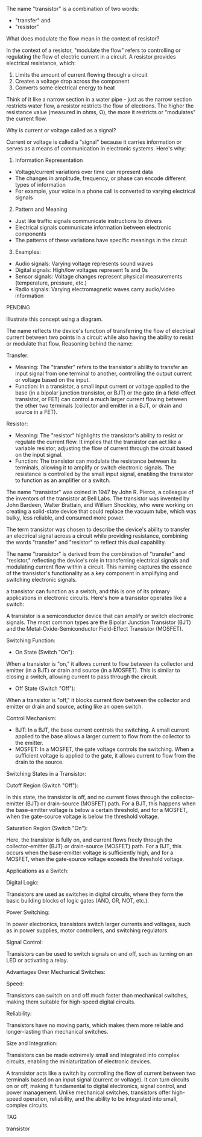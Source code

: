 The name "transistor" is a combination of two words:

- "transfer" and
- "resistor"

What does modulate the flow mean in the context of resistor?

In the context of a resistor, "modulate the flow" refers to controlling or regulating the flow of electric current in a circuit. A resistor provides electrical resistance, which:

1. Limits the amount of current flowing through a circuit
2. Creates a voltage drop across the component
3. Converts some electrical energy to heat

Think of it like a narrow section in a water pipe - just as the narrow section restricts water flow, a resistor restricts the flow of electrons. The higher the resistance value (measured in ohms, Ω), the more it restricts or "modulates" the current flow.

Why is current or voltage called as a signal?

Current or voltage is called a "signal" because it carries information or serves as a means of communication in electronic systems. Here's why:

1. Information Representation

- Voltage/current variations over time can represent data
- The changes in amplitude, frequency, or phase can encode different types of information
- For example, your voice in a phone call is converted to varying electrical signals

2. Pattern and Meaning

- Just like traffic signals communicate instructions to drivers
- Electrical signals communicate information between electronic components
- The patterns of these variations have specific meanings in the circuit

3. Examples:

- Audio signals: Varying voltage represents sound waves
- Digital signals: High/low voltages represent 1s and 0s
- Sensor signals: Voltage changes represent physical measurements (temperature, pressure, etc.)
- Radio signals: Varying electromagnetic waves carry audio/video information

PENDING

Illustrate this concept using a diagram.

The name reflects the device's function of transferring the flow of electrical current between two points in a circuit while also having the ability to resist or modulate that flow. Reasoning behind the name:

Transfer:

   - Meaning: The "transfer" refers to the transistor's ability to transfer an input signal from one terminal to another, controlling the output current or voltage based on the input.
   - Function: In a transistor, a small input current or voltage applied to the base (in a bipolar junction transistor, or BJT) or the gate (in a field-effect transistor, or FET) can control a much larger current flowing between the other two terminals (collector and emitter in a BJT, or drain and source in a FET).

Resistor:

   - Meaning: The "resistor" highlights the transistor's ability to resist or regulate the current flow. It implies that the transistor can act like a variable resistor, adjusting the flow of current through the circuit based on the input signal.
   - Function: The transistor can modulate the resistance between its terminals, allowing it to amplify or switch electronic signals. The resistance is controlled by the small input signal, enabling the transistor to function as an amplifier or a switch.

The name "transistor" was coined in 1947 by John R. Pierce, a colleague of the inventors of the transistor at Bell Labs. The transistor was invented by John Bardeen, Walter Brattain, and William Shockley, who were working on creating a solid-state device that could replace the vacuum tube, which was bulky, less reliable, and consumed more power.

The term transistor was chosen to describe the device's ability to transfer an electrical signal across a circuit while providing resistance, combining the words "transfer" and "resistor" to reflect this dual capability.

The name "transistor" is derived from the combination of "transfer" and "resistor," reflecting the device's role in transferring electrical signals and modulating current flow within a circuit. This naming captures the essence of the transistor's functionality as a key component in amplifying and switching electronic signals.

a transistor can function as a switch, and this is one of its primary applications in electronic circuits. Here's how a transistor operates like a switch:

A transistor is a semiconductor device that can amplify or switch electronic signals. The most common types are the Bipolar Junction Transistor (BJT) and the Metal-Oxide-Semiconductor Field-Effect Transistor (MOSFET).

Switching Function:

   - On State (Switch "On"):

   When a transistor is "on," it allows current to flow between its collector and emitter (in a BJT) or drain and source (in a MOSFET). This is similar to closing a switch, allowing current to pass through the circuit.

   - Off State (Switch "Off"):

   When a transistor is "off," it blocks current flow between the collector and emitter or drain and source, acting like an open switch.

Control Mechanism:

   - BJT: In a BJT, the base current controls the switching. A small current applied to the base allows a larger current to flow from the collector to the emitter.
   - MOSFET: In a MOSFET, the gate voltage controls the switching. When a sufficient voltage is applied to the gate, it allows current to flow from the drain to the source.

Switching States in a Transistor:

Cutoff Region (Switch "Off"):

In this state, the transistor is off, and no current flows through the collector-emitter (BJT) or drain-source (MOSFET) path. For a BJT, this happens when the base-emitter voltage is below a certain threshold, and for a MOSFET, when the gate-source voltage is below the threshold voltage.

Saturation Region (Switch "On"):

Here, the transistor is fully on, and current flows freely through the collector-emitter (BJT) or drain-source (MOSFET) path. For a BJT, this occurs when the base-emitter voltage is sufficiently high, and for a MOSFET, when the gate-source voltage exceeds the threshold voltage.

Applications as a Switch:

Digital Logic:

Transistors are used as switches in digital circuits, where they form the basic building blocks of logic gates (AND, OR, NOT, etc.).

Power Switching:

In power electronics, transistors switch larger currents and voltages, such as in power supplies, motor controllers, and switching regulators.

Signal Control:

Transistors can be used to switch signals on and off, such as turning on an LED or activating a relay.

Advantages Over Mechanical Switches:

Speed:

Transistors can switch on and off much faster than mechanical switches, making them suitable for high-speed digital circuits.

Reliability:

Transistors have no moving parts, which makes them more reliable and longer-lasting than mechanical switches.

Size and Integration:

Transistors can be made extremely small and integrated into complex circuits, enabling the miniaturization of electronic devices.

A transistor acts like a switch by controlling the flow of current between two terminals based on an input signal (current or voltage). It can turn circuits on or off, making it fundamental to digital electronics, signal control, and power management. Unlike mechanical switches, transistors offer high-speed operation, reliability, and the ability to be integrated into small, complex circuits.

TAG

transistor
